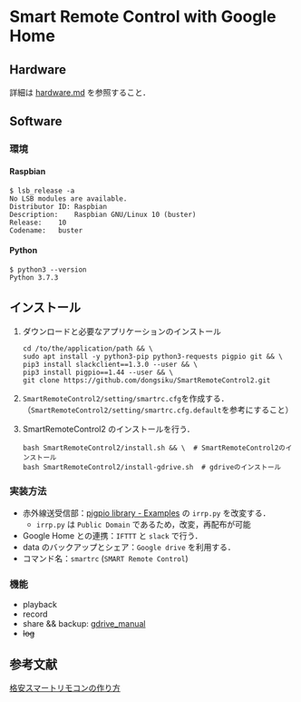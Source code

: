 # Smart Remote Control with Google Home

## Hardware

詳細は [hardware.md](manuals/hardware.md) を参照すること．

## Software

### 環境

#### Raspbian

```shell-session:rasbian_version
$ lsb_release -a
No LSB modules are available.
Distributor ID:	Raspbian
Description:	Raspbian GNU/Linux 10 (buster)
Release:	10
Codename:	buster
```

#### Python

```shell
$ python3 --version
Python 3.7.3
```

## インストール

1. ダウンロードと必要なアプリケーションのインストール

   ```shell
   cd /to/the/application/path && \
   sudo apt install -y python3-pip python3-requests pigpio git && \
   pip3 install slackclient==1.3.0 --user && \
   pip3 install pigpio==1.44 --user && \
   git clone https://github.com/dongsiku/SmartRemoteControl2.git
   ```

2. `SmartRemoteControl2/setting/smartrc.cfg`を作成する．（`SmartRemoteControl2/setting/smartrc.cfg.default`を参考にすること）
3. SmartRemoteControl2 のインストールを行う．

   ```shell
   bash SmartRemoteControl2/install.sh && \  # SmartRemoteControl2のインストール
   bash SmartRemoteControl2/install-gdrive.sh  # gdriveのインストール
   ```

### 実装方法

- 赤外線送受信部：[pigpio library - Examples](http://abyz.me.uk/rpi/pigpio/examples.html) の `irrp.py` を改変する．
  - `irrp.py` は `Public Domain` であるため，改変，再配布が可能
- Google Home との連携：`IFTTT` と `slack` で行う．
- data のバックアップとシェア：`Google drive` を利用する．
- コマンド名：`smartrc` (`SMART Remote Control`)

### 機能

- playback
- record
- share && backup: [gdrive_manual](manuals/gdrive_manual.md)
- ~~log~~

## 参考文献

[格安スマートリモコンの作り方](https://qiita.com/takjg/items/e6b8af53421be54b62c9)

```

```

